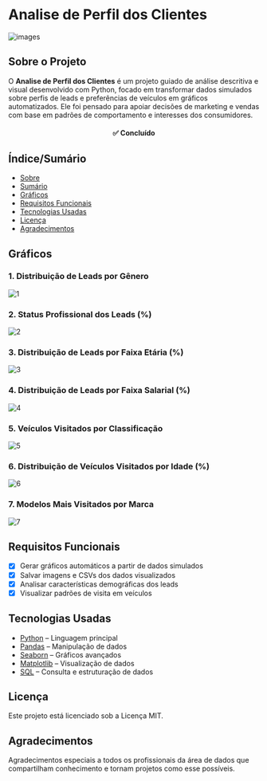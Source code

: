 
# Analise de Perfil dos Clientes
![images](https://github.com/user-attachments/assets/4af5fe67-b62b-471e-9a4b-02e82f541f9c)


## Sobre o Projeto

O **Analise de Perfil dos Clientes** é um projeto guiado de análise descritiva e visual desenvolvido com Python, focado em transformar dados simulados sobre perfis de leads e preferências de veículos em gráficos automatizados. Ele foi pensado para apoiar decisões de marketing e vendas com base em padrões de comportamento e interesses dos consumidores.

<h4 align="center"> 
	✅ Concluído
</h4>

## Índice/Sumário

* [Sobre](#sobre-o-projeto)
* [Sumário](#índice/sumário)
* [Gráficos](#gráficos)
* [Requisitos Funcionais](#requisitos-funcionais)
* [Tecnologias Usadas](#tecnologias-usadas)
* [Licença](#licença)
* [Agradecimentos](#agradecimentos)

## Gráficos

### 1. Distribuição de Leads por Gênero  
![1](https://github.com/user-attachments/assets/90738d4e-ba5d-4ec7-8b98-42455a899197)

### 2. Status Profissional dos Leads (%)  
![2](https://github.com/user-attachments/assets/3c5f7435-c060-411b-a721-a425315403f6)

### 3. Distribuição de Leads por Faixa Etária (%)  
![3](https://github.com/user-attachments/assets/2fa074c8-d2b9-4313-aa2e-de9f1984768e)

### 4. Distribuição de Leads por Faixa Salarial (%)  
![4](https://github.com/user-attachments/assets/8e58a530-e1fa-4fa9-ba5b-9838adf4c10e)

### 5. Veículos Visitados por Classificação  
![5](https://github.com/user-attachments/assets/527d374b-224d-4b52-b8e9-d378d3ce7a8d)

### 6. Distribuição de Veículos Visitados por Idade (%)  
![6](https://github.com/user-attachments/assets/af8ae4a1-9e52-4757-a91b-400e7895509b)

### 7. Modelos Mais Visitados por Marca  
![7](https://github.com/user-attachments/assets/513dcaf1-ee6b-4060-a6cf-97bc3d1c1589)

## Requisitos Funcionais 

- [x] Gerar gráficos automáticos a partir de dados simulados
- [x] Salvar imagens e CSVs dos dados visualizados
- [x] Analisar características demográficas dos leads
- [x] Visualizar padrões de visita em veículos

## Tecnologias Usadas

- [Python](https://www.python.org/) – Linguagem principal
- [Pandas](https://pandas.pydata.org/) – Manipulação de dados
- [Seaborn](https://seaborn.pydata.org/) – Gráficos avançados
- [Matplotlib](https://matplotlib.org/) – Visualização de dados
- [SQL](https://www.sql.org/) – Consulta e estruturação de dados

## Licença

Este projeto está licenciado sob a Licença MIT.

## Agradecimentos

Agradecimentos especiais a todos os profissionais da área de dados que compartilham conhecimento e tornam projetos como esse possíveis. 
